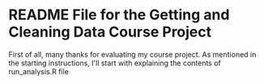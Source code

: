 # README File for the Getting and Cleaning Data Course Project

First of all, many thanks for evaluating my course project. As mentioned in the starting instructions, I'll start with explaining the contents of run_analysis.R file
